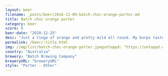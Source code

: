 ```yaml
---
layout: beer
filename: _posts/beer/2016-11-09-batch-choc-orange-porter.md
title: Batch choc orange porter
category: beer
score: 8
beer-date: "2020-12-25"
desc: "Just a tinge of orange and pretty mild all round. My burps taste a little like jaffas"
permalink: /beer/:title.html
img: /img/list/batch-choc-orange-porter.jpeguntappd: "https://untappd.com/b/batch-brewing-company-small-batch-choc-orange-porter/3739138"
country: "Australia"
brewery: "Batch Brewing Company"
breweryURL: "breweryURL"
style: "Porter - Other"
---
```

